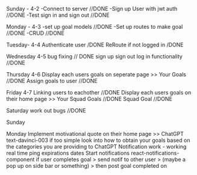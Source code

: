 Sunday - 4-2
-Connect to server //DONE
-Sign up User with jwt auth //DONE
-Test sign in and sign out //DONE

Monday - 4-3 
-set up goal models //DONE
-Set up routes to make goal //DONE
-CRUD //DONE

Tuesday- 4-4
Authenticate user /DONE
ReRoute if not logged in /DONE 

Wednesday 4-5
bug fixing // DONE
sign up sign out  log in functionality //DONE

Thursday 4-6
Display each users goals on seperate page >>  Your Goals //DONE
Assign goals to user  //DONE 


Friday 4-7
Linking users to eachother //DONE
Display each users goals on their home page  >> Your Squad Goals //DONE
Squad Goal //DONE

Saturday 
work out bugs //DONE

Sunday

Monday
Implement motivational quote on their home page >> ChatGPT text-davinci-003
if too simple look into how to obtain your goals based on the categories you are providing to ChatGPT 
Notification work - working real time
ping expirations dates
Start notifications 
react-notifications-component
if user completes goal > send notif to other user > (maybe a pop up on side bar or something) > then post goal completed on 